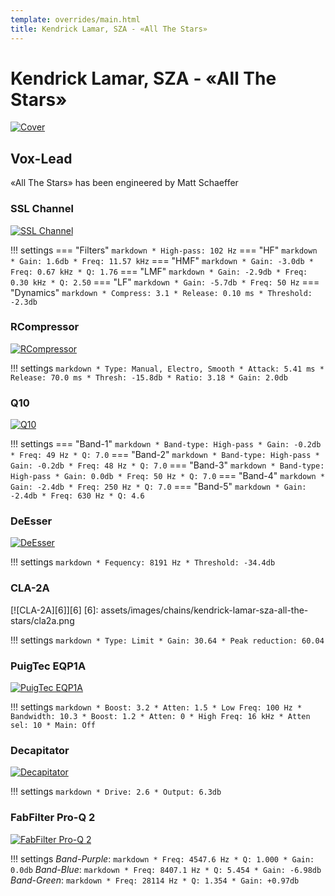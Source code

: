 ```yaml
---
template: overrides/main.html
title: Kendrick Lamar, SZA - «All The Stars»
---
```


# Kendrick Lamar, SZA - «All The Stars»
[![Cover][1]][1]

  [1]: assets/images/chains/kendrick-lamar-sza-all-the-stars/cover.png

## Vox-Lead

«All The Stars» has been engineered by Matt Schaeffer

### SSL Channel
[![SSL Channel][2]][2]

  [2]: assets/images/chains/kendrick-lamar-sza-all-the-stars/sslchannel.png

!!! settings
    === "Filters"
        ``` markdown
        * High-pass: 102 Hz
        ```
    === "HF"
        ``` markdown
        * Gain: 1.6db
        * Freq: 11.57 kHz
        ```
    === "HMF"
        ``` markdown
        * Gain: -3.0db
        * Freq: 0.67 kHz
        * Q: 1.76
        ```
    === "LMF"
        ``` markdown
        * Gain: -2.9db
        * Freq: 0.30 kHz
        * Q: 2.50
        ```
    === "LF"
        ``` markdown
        * Gain: -5.7db
        * Freq: 50 Hz
        ```
    === "Dynamics"
        ``` markdown
        * Compress: 3.1
        * Release: 0.10 ms
        * Threshold: -2.3db
        ```

### RCompressor
[![RCompressor][3]][3]

  [3]: assets/images/chains/kendrick-lamar-sza-all-the-stars/rcompressor.png

!!! settings
    ``` markdown
    * Type: Manual, Electro, Smooth
    * Attack: 5.41 ms
    * Release: 70.0 ms
    * Thresh: -15.8db
    * Ratio: 3.18
    * Gain: 2.0db
    ```

### Q10
[![Q10][4]][4]

  [4]: assets/images/chains/kendrick-lamar-sza-all-the-stars/q10.png

!!! settings
    === "Band-1"
        ``` markdown
        * Band-type: High-pass
        * Gain: -0.2db
        * Freq: 49 Hz
        * Q: 7.0
        ```
    === "Band-2"
        ``` markdown
        * Band-type: High-pass
        * Gain: -0.2db
        * Freq: 48 Hz
        * Q: 7.0
        ```
    === "Band-3"
        ``` markdown
        * Band-type: High-pass
        * Gain: 0.0db
        * Freq: 50 Hz
        * Q: 7.0
        ```
    === "Band-4"
        ``` markdown
        * Gain: -2.4db
        * Freq: 250 Hz
        * Q: 7.0
        ```
    === "Band-5"
        ``` markdown
        * Gain: -2.4db
        * Freq: 630 Hz
        * Q: 4.6
        ```

### DeEsser
[![DeEsser][5]][5]

  [5]: assets/images/chains/kendrick-lamar-sza-all-the-stars/deesser.png

!!! settings
    ``` markdown
    * Fequency: 8191 Hz
    * Threshold: -34.4db
    ```

### CLA-2A

[![CLA-2A][6]][6]
  [6]: assets/images/chains/kendrick-lamar-sza-all-the-stars/cla2a.png

!!! settings
    ``` markdown
    * Type: Limit
    * Gain: 30.64
    * Peak reduction: 60.04
    ```

### PuigTec EQP1A
[![PuigTec EQP1A][7]][7]

  [7]: assets/images/chains/kendrick-lamar-sza-all-the-stars/puigtecheqp1a.png

!!! settings
    ``` markdown
    * Boost: 3.2
    * Atten: 1.5
    * Low Freq: 100 Hz
    * Bandwidth: 10.3
    * Boost: 1.2
    * Atten: 0
    * High Freq: 16 kHz
    * Atten sel: 10
    * Main: Off
    ```

### Decapitator
[![Decapitator][8]][8]

  [8]: assets/images/chains/kendrick-lamar-sza-all-the-stars/decapitator.png

!!! settings
    ``` markdown
    * Drive: 2.6
    * Output: 6.3db
    ```

### FabFilter Pro-Q 2
[![FabFilter Pro-Q 2][9]][9]

  [9]: assets/images/chains/kendrick-lamar-sza-all-the-stars/fabfilterproq2.png

!!! settings
    _Band-Purple_:
    ``` markdown
    * Freq: 4547.6 Hz
    * Q: 1.000
    * Gain: 0.0db
    ```
    _Band-Blue_:
    ``` markdown
    * Freq: 8407.1 Hz
    * Q: 5.454
    * Gain: -6.98db
    ```
    _Band-Green_:
    ``` markdown
    * Freq: 28114 Hz
    * Q: 1.354
    * Gain: +0.97db
    ```

[^1]:
    Always remember that these presets are not 100% suitable for your vocal abilities.
[^2]:
    This material has been published for informational purposes only.